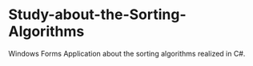 # Study-about-the-Sorting-Algorithms
Windows Forms Application about the sorting algorithms realized in C#.
